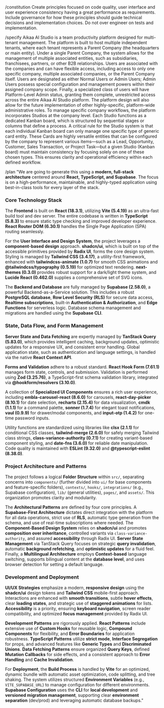 /constitution Create principles focused on code quality, user interface and user experience consistency having a great performance as requirements. Include governance for how these principles should guide technical decisions and implementation choices. Do not over engineer on tests and implementation.

/specify Aikaa AI Studio is a team productivity platform designed for multi-tenant management. The platform is built to host multiple independent tenants, where each tenant represents a Parent Company (the headquarters or main entity). Under a single Parent Company, the system allows for the management of multiple associated entities, such as subsidiaries, franchisees, partners, or other B2B relationships. Users are associated with the companies and can have flexible access, including access to only one specific company, multiple associated companies, or the Parent Company itself. Users are designated as either Normal Users or Admin Users; Admin Users possess special configuration and management powers within their assigned company scope. Finally, a specialized class of users will have Platform-Level Admin status, granting them complete, unrestricted access across the entire Aikaa AI Studio platform. The platform design will also allow for the future implementation of other highly-specific, platform-wide administrative roles. To manage specific company workflows, the platform incorporates Studios at the company level. Each Studio functions as a dedicated Kanban board, which is structured by sequential stages or columns that define a process. A critical rule for the Studio system is that each individual Kanban board can only manage one specific type of generic card entity. These Cards are highly versatile entities that can be configured by the company to represent various items—such as a Lead, Opportunity, Customer, Sales Transaction, or Project Task—but a given Studio (Kanban board) must maintain consistency by focusing solely on one of these chosen types. This ensures clarity and operational efficiency within each defined workflow.

/plan "We are going to generate this using a **modern, full-stack architecture** centered around **React, TypeScript, and Supabase**. The focus is on a high-performance, maintainable, and highly-typed application using best-in-class tools for every layer of the stack.

### Core Technology Stack

The **Frontend** is built on **React (18.3.1)**, utilizing **Vite (5.4.19)** as an ultra-fast build tool and dev server. The entire codebase is written in **TypeScript (5.8.3)** to ensure static type checking and improved developer experience. **React Router DOM (6.30.1)** handles the Single Page Application (SPA) routing seamlessly.

For the **User Interface and Design System**, the project leverages a **component-based design** approach. **shadcn/ui**, which is built on top of the accessible primitives provided by **Radix UI**, forms the core design system. Styling is managed by **Tailwind CSS (3.4.17)**, a utility-first framework, enhanced with **tailwindcss-animate (1.0.7)** for smooth CSS animations and **@tailwindcss/typography (0.5.19)** for optimized text rendering. **next-themes (0.3.0)** provides robust support for a dark/light theme system, and **Lucide React (0.462.0)** supplies a comprehensive set of SVG icons.

The **Backend and Database** are fully managed by **Supabase (2.58.0)**, a powerful Backend-as-a-Service solution. This includes a robust **PostgreSQL database**, **Row Level Security (RLS)** for secure data access, **Realtime subscriptions**, built-in **Authentication & Authorization**, and **Edge Functions** for serverless logic. Database schema management and migrations are handled using the **Supabase CLI**.

### State, Data Flow, and Form Management

**Server State and Data Fetching** are expertly managed by **TanStack Query (5.83.0)**, which provides intelligent caching, background updates, optimistic updates for a responsive UX, and consistent error handling. Global application state, such as authentication and language settings, is handled via the native **React Context API**.

**Forms and Validation** adhere to a robust standard. **React Hook Form (7.61.1)** manages form state, controls, and submission. Validation is performed using **Zod (3.25.76)**, a TypeScript-first schema validation library, integrated via **@hookform/resolvers (3.10.0)**.

A collection of **Specialized UI Components** ensures a rich user experience, including **embla-carousel-react (8.6.0)** for carousels, **react-day-picker (8.10.1)** for date selection, **recharts (2.15.4)** for data visualization, **cmdk (1.1.1)** for a command palette, **sonner (1.7.4)** for elegant toast notifications, **vaul (0.9.9)** for drawer/modal components, and **input-otp (1.4.2)** for one-time password inputs.

Utility functions are standardized using libraries like **clsx (2.1.1)** for conditional CSS classes, **tailwind-merge (2.6.0)** for safely merging Tailwind class strings, **class-variance-authority (0.7.1)** for creating variant-based component styling, and **date-fns (3.6.0)** for reliable date manipulation. Code quality is maintained with **ESLint (9.32.0)** and **@typescript-eslint (8.38.0)**.

### Project Architecture and Patterns

The project follows a logical **Folder Structure** within `src/`, separating concerns into `components/` (further divided into `ui/` for base components and feature-specific folders), `contexts/`, `hooks/`, `integrations/` (e.g., Supabase configuration), `lib/` (general utilities), `pages/`, and `assets/`. This organization promotes clarity and modularity.

The **Architectural Patterns** are defined by four core principles. A **Supabase-First Architecture** dictates direct integration with the platform for all data operations, strict use of **RLS**, automatic type generation from the schema, and use of real-time subscriptions where needed. The **Component-Based Design System** relies on **shadcn/ui** and promotes **composition over inheritance**, controlled variants via `class-variance-authority`, and assured **accessibility** through Radix UI. **Server State Management** via TanStack Query focuses on strategic **query invalidation**, automatic **background refetching**, and **optimistic updates** for a fluid feel. Finally, a **Multilingual Architecture** employs **Context-based** language switching, supports bilingual content at the **database level**, and uses browser detection for setting a default language.

### Development and Deployment

**UI/UX Strategies** emphasize a modern, **responsive design** using the **shadcn/ui** design tokens and **Tailwind CSS** mobile-first approach. Interactions are enhanced with **smooth transitions**, subtle **hover effects**, clear **loading states**, and strategic use of **staggered animations** for lists. **Accessibility** is a priority, ensuring **keyboard navigation**, screen reader compatibility, and optimized **focus management** provided by Radix UI.

**Development Patterns** are rigorously applied. **React Patterns** include extensive use of **Custom Hooks** for reusable logic, **Compound Components** for flexibility, and **Error Boundaries** for application robustness. **TypeScript Patterns** utilize **strict mode**, **Interface Segregation** for props, and advanced features like **Generic Types** and **Discriminated Unions**. **Data Fetching Patterns** ensure organized **Query Keys**, defined **Mutation Callbacks** for side effects, and a consistent approach to **Error Handling** and **Cache Invalidation**.

For **Deployment**, the **Build Process** is handled by **Vite** for an optimized, dynamic bundle with automatic asset optimization, code splitting, and tree shaking. The system utilizes structured **Environment Variables** (e.g., `VITE_SUPABASE_URL`) to manage configuration for different environments. **Supabase Configuration** uses the **CLI** for **local development** and **versioned migration management**, supporting clear **environment separation** (dev/prod) and leveraging automatic database backups."
